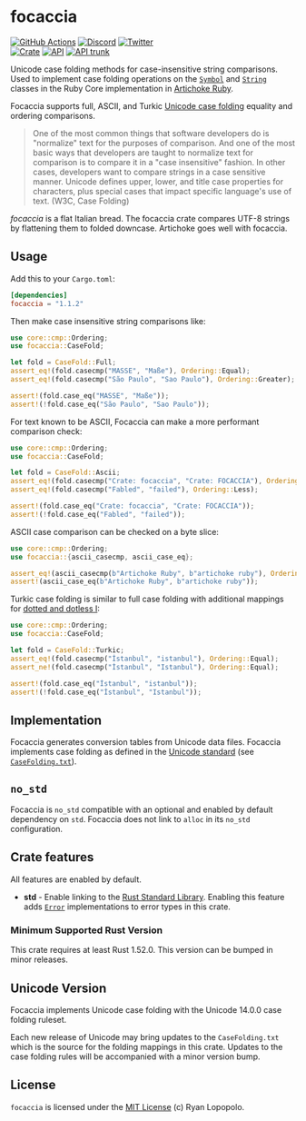 # focaccia

[![GitHub Actions](https://github.com/artichoke/focaccia/workflows/CI/badge.svg)](https://github.com/artichoke/focaccia/actions)
[![Discord](https://img.shields.io/discord/607683947496734760)](https://discord.gg/QCe2tp2)
[![Twitter](https://img.shields.io/twitter/follow/artichokeruby?label=Follow&style=social)](https://twitter.com/artichokeruby)
<br>
[![Crate](https://img.shields.io/crates/v/focaccia.svg)](https://crates.io/crates/focaccia)
[![API](https://docs.rs/focaccia/badge.svg)](https://docs.rs/focaccia)
[![API trunk](https://img.shields.io/badge/docs-trunk-blue.svg)](https://artichoke.github.io/focaccia/focaccia/)

Unicode case folding methods for case-insensitive string comparisons. Used to
implement case folding operations on the [`Symbol`] and [`String`] classes in
the Ruby Core implementation in [Artichoke Ruby][artichoke].

[`symbol`]: https://ruby-doc.org/core-3.1.2/Symbol.html
[`string`]: https://ruby-doc.org/core-3.1.2/String.html
[artichoke]: https://github.com/artichoke/artichoke

Focaccia supports full, ASCII, and Turkic [Unicode case folding] equality and
ordering comparisons.

[unicode case folding]: https://www.w3.org/International/wiki/Case_folding

> One of the most common things that software developers do is "normalize" text
> for the purposes of comparison. And one of the most basic ways that developers
> are taught to normalize text for comparison is to compare it in a "case
> insensitive" fashion. In other cases, developers want to compare strings in a
> case sensitive manner. Unicode defines upper, lower, and title case properties
> for characters, plus special cases that impact specific language's use of
> text. (W3C, Case Folding)

_focaccia_ is a flat Italian bread. The focaccia crate compares UTF-8 strings by
flattening them to folded downcase. Artichoke goes well with focaccia.

## Usage

Add this to your `Cargo.toml`:

```toml
[dependencies]
focaccia = "1.1.2"
```

Then make case insensitive string comparisons like:

```rust
use core::cmp::Ordering;
use focaccia::CaseFold;

let fold = CaseFold::Full;
assert_eq!(fold.casecmp("MASSE", "Maße"), Ordering::Equal);
assert_eq!(fold.casecmp("São Paulo", "Sao Paulo"), Ordering::Greater);

assert!(fold.case_eq("MASSE", "Maße"));
assert!(!fold.case_eq("São Paulo", "Sao Paulo"));
```

For text known to be ASCII, Focaccia can make a more performant comparison
check:

```rust
use core::cmp::Ordering;
use focaccia::CaseFold;

let fold = CaseFold::Ascii;
assert_eq!(fold.casecmp("Crate: focaccia", "Crate: FOCACCIA"), Ordering::Equal);
assert_eq!(fold.casecmp("Fabled", "failed"), Ordering::Less);

assert!(fold.case_eq("Crate: focaccia", "Crate: FOCACCIA"));
assert!(!fold.case_eq("Fabled", "failed"));
```

ASCII case comparison can be checked on a byte slice:

```rust
use core::cmp::Ordering;
use focaccia::{ascii_casecmp, ascii_case_eq};

assert_eq!(ascii_casecmp(b"Artichoke Ruby", b"artichoke ruby"), Ordering::Equal);
assert!(ascii_case_eq(b"Artichoke Ruby", b"artichoke ruby"));
```

Turkic case folding is similar to full case folding with additional mappings for
[dotted and dotless I]:

[dotted and dotless i]: https://en.wikipedia.org/wiki/Dotted_and_dotless_I

```rust
use core::cmp::Ordering;
use focaccia::CaseFold;

let fold = CaseFold::Turkic;
assert_eq!(fold.casecmp("İstanbul", "istanbul"), Ordering::Equal);
assert_ne!(fold.casecmp("İstanbul", "Istanbul"), Ordering::Equal);

assert!(fold.case_eq("İstanbul", "istanbul"));
assert!(!fold.case_eq("İstanbul", "Istanbul"));
```

## Implementation

Focaccia generates conversion tables from Unicode data files. Focaccia
implements case folding as defined in the [Unicode standard][casemap] (see
[`CaseFolding.txt`]).

[casemap]: https://unicode.org/faq/casemap_charprop.html#casemap
[`casefolding.txt`]: CaseFolding.txt

## `no_std`

Focaccia is `no_std` compatible with an optional and enabled by default
dependency on `std`. Focaccia does not link to `alloc` in its `no_std`
configuration.

## Crate features

All features are enabled by default.

- **std** - Enable linking to the [Rust Standard Library]. Enabling this feature
  adds [`Error`] implementations to error types in this crate.

[rust standard library]: https://doc.rust-lang.org/stable/std/index.html
[`error`]: https://doc.rust-lang.org/stable/std/error/trait.Error.html

### Minimum Supported Rust Version

This crate requires at least Rust 1.52.0. This version can be bumped in minor
releases.

## Unicode Version

Focaccia implements Unicode case folding with the Unicode 14.0.0 case folding
ruleset.

Each new release of Unicode may bring updates to the `CaseFolding.txt` which is
the source for the folding mappings in this crate. Updates to the case folding
rules will be accompanied with a minor version bump.

## License

`focaccia` is licensed under the [MIT License](LICENSE) (c) Ryan Lopopolo.
